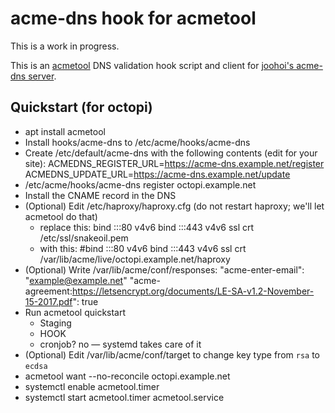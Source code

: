 acme-dns hook for acmetool
==========================

This is a work in progress.

This is an [acmetool](https://github.com/hlandau/acme) DNS validation hook
script and client for [joohoi's acme-dns server](https://github.com/joohoi/acme-dns).

Quickstart (for octopi)
-----------------------

* apt install acmetool
* Install hooks/acme-dns to /etc/acme/hooks/acme-dns
* Create /etc/default/acme-dns with the following contents (edit for your site):
	ACMEDNS_REGISTER_URL=https://acme-dns.example.net/register
	ACMEDNS_UPDATE_URL=https://acme-dns.example.net/update
* /etc/acme/hooks/acme-dns register octopi.example.net
* Install the CNAME record in the DNS
* (Optional) Edit /etc/haproxy/haproxy.cfg (do not restart haproxy; we'll let acmetool do that)
	* replace this:
		bind :::80 v4v6
		bind :::443 v4v6 ssl crt /etc/ssl/snakeoil.pem
	* with this:
		#bind :::80 v4v6
		bind :::443 v4v6 ssl crt /var/lib/acme/live/octopi.example.net/haproxy
* (Optional) Write /var/lib/acme/conf/responses:
	"acme-enter-email": "example@example.net"
	"acme-agreement:https://letsencrypt.org/documents/LE-SA-v1.2-November-15-2017.pdf": true
* Run acmetool quickstart
	* Staging
	* HOOK
	* cronjob? no  — systemd takes care of it
* (Optional) Edit /var/lib/acme/conf/target to change key type from `rsa` to `ecdsa`
* acmetool want --no-reconcile octopi.example.net
* systemctl enable acmetool.timer
* systemctl start acmetool.timer acmetool.service
